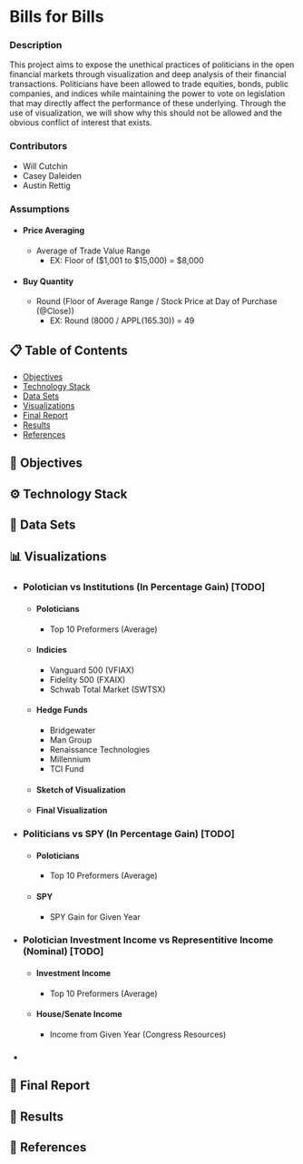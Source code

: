 # Bills for Bills
### Description
This project aims to expose the unethical practices of politicians in the open financial markets through visualization and deep analysis of their financial transactions. Politicians have been allowed to trade equities, bonds, public companies, and indices while maintaining the power to vote on legislation that may directly affect the performance of these underlying. Through the use of visualization, we will show why this should not be allowed and the obvious conflict of interest that exists.

### Contributors
* Will Cutchin
* Casey Daleiden
* Austin Rettig

### Assumptions
* #### Price Averaging
  * Average of Trade Value Range
    * EX: Floor of ($1,001 to $15,000) = $8,000
    
* #### Buy Quantity
  * Round (Floor of Average Range / Stock Price at Day of Purchase (@Close))
    * EX: Round (8000 / APPL(165.30)) = 49


## 📋 Table of Contents
   * [Objectives](#-objectives)
   * [Technology Stack](#-technology-stack)
   * [Data Sets](#-data-sets)
   * [Visualizations](#-visualizations)
   * [Final Report](#-final-report)
   * [Results](#-results)
   * [References](#-references)
   
## 📌 Objectives

## ⚙ Technology Stack

## 📃 Data Sets

## 📊 Visualizations
* ### Polotician vs Institutions (In Percentage Gain) [TODO]
  * #### Poloticians
    * Top 10 Preformers (Average)
  * #### Indicies
    * Vanguard 500 (VFIAX)
    * Fidelity 500 (FXAIX)
    * Schwab Total Market (SWTSX)
  * #### Hedge Funds
    * Bridgewater
    * Man Group
    * Renaissance Technologies
    * Millennium
    * TCI Fund
  * #### Sketch of Visualization
  * #### Final Visualization
* ### Politicians vs SPY (In Percentage Gain) [TODO]
  * #### Poloticians
    * Top 10 Preformers (Average)
  * #### SPY
    * SPY Gain for Given Year
* ### Polotician Investment Income vs Representitive Income (Nominal) [TODO]
  * #### Investment Income
    * Top 10 Preformers (Average)
  * #### House/Senate Income
    * Income from Given Year (Congress Resources)
* ###


## 📰 Final Report

## 📢 Results

## 🔗 References
